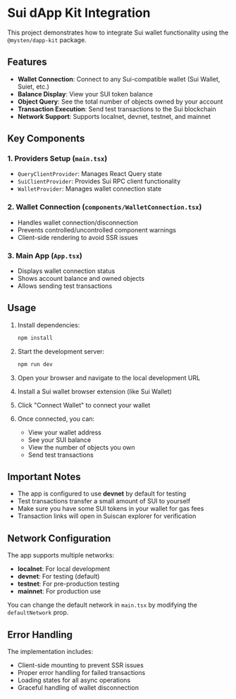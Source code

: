 # Sui dApp Kit Integration

This project demonstrates how to integrate Sui wallet functionality using the `@mysten/dapp-kit` package.

## Features

- **Wallet Connection**: Connect to any Sui-compatible wallet (Sui Wallet, Suiet, etc.)
- **Balance Display**: View your SUI token balance
- **Object Query**: See the total number of objects owned by your account
- **Transaction Execution**: Send test transactions to the Sui blockchain
- **Network Support**: Supports localnet, devnet, testnet, and mainnet

## Key Components

### 1. Providers Setup (`main.tsx`)
- `QueryClientProvider`: Manages React Query state
- `SuiClientProvider`: Provides Sui RPC client functionality
- `WalletProvider`: Manages wallet connection state

### 2. Wallet Connection (`components/WalletConnection.tsx`)
- Handles wallet connection/disconnection
- Prevents controlled/uncontrolled component warnings
- Client-side rendering to avoid SSR issues

### 3. Main App (`App.tsx`)
- Displays wallet connection status
- Shows account balance and owned objects
- Allows sending test transactions

## Usage

1. Install dependencies:
   ```bash
   npm install
   ```

2. Start the development server:
   ```bash
   npm run dev
   ```

3. Open your browser and navigate to the local development URL

4. Install a Sui wallet browser extension (like Sui Wallet)

5. Click "Connect Wallet" to connect your wallet

6. Once connected, you can:
   - View your wallet address
   - See your SUI balance
   - View the number of objects you own
   - Send test transactions

## Important Notes

- The app is configured to use **devnet** by default for testing
- Test transactions transfer a small amount of SUI to yourself
- Make sure you have some SUI tokens in your wallet for gas fees
- Transaction links will open in Suiscan explorer for verification

## Network Configuration

The app supports multiple networks:
- **localnet**: For local development
- **devnet**: For testing (default)
- **testnet**: For pre-production testing
- **mainnet**: For production use

You can change the default network in `main.tsx` by modifying the `defaultNetwork` prop.

## Error Handling

The implementation includes:
- Client-side mounting to prevent SSR issues
- Proper error handling for failed transactions
- Loading states for all async operations
- Graceful handling of wallet disconnection
